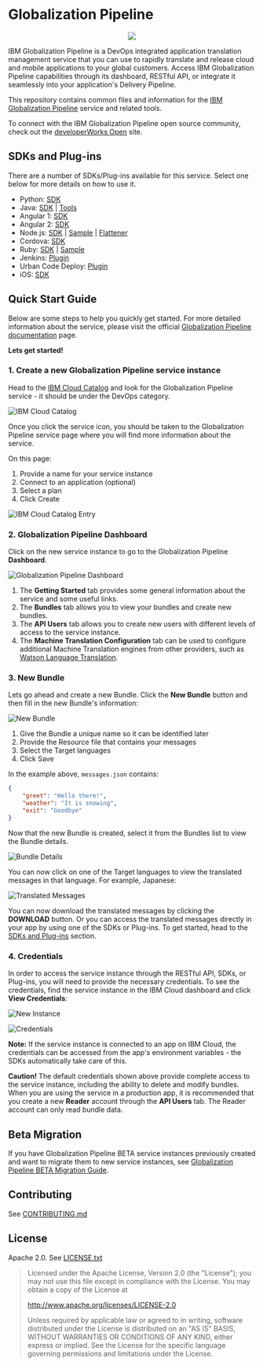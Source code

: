 Globalization Pipeline
======================

<!-- ![Globalization Pipeline Logo](images/icon.png "Globalization Pipeline") -->

<p align="center">
  <img src="images/icon.png"/>
</p>


IBM Globalization Pipeline is a DevOps integrated application translation management service that you can use to rapidly translate and release cloud and mobile applications to your global customers. Access IBM Globalization Pipeline capabilities through its dashboard, RESTful API, or integrate it seamlessly into your application's Delivery Pipeline.

This repository contains common files and information for the
[IBM Globalization Pipeline](https://www.ng.bluemix.net/docs/#services/GlobalizationPipeline/index.html) service and related tools.

To connect with the IBM Globalization Pipeline open source community, check out the
[developerWorks Open](https://developer.ibm.com/open/ibm-bluemix-globalization-pipeline-service/)
site.

<!-- the download anchor is required for backwards compatibility  -->
SDKs and Plug-ins<a name="download"></a>
----------------------------------------

There are a number of SDKs/Plug-ins available for this service. Select one below for more details on how to use it.

* Python: [SDK](https://github.com/IBM-Cloud/gp-python-client)
* Java: [SDK](https://github.com/IBM-Cloud/gp-java-client) | [Tools](https://github.com/IBM-Cloud/gp-java-tools)
* Angular 1: [SDK](https://github.com/IBM-Cloud/gp-angular-client)
* Angular 2: [SDK](https://github.com/IBM-Cloud/gp-angular2-client)
* Node.js: [SDK](https://github.com/IBM-Cloud/gp-js-client) | [Sample](https://github.com/IBM-Cloud/gp-nodejs-sample) | [Flattener](https://github.com/IBM-Cloud/gp-js-flatten/)
* Cordova: [SDK](https://github.com/IBM-Cloud/gp-cordova-plugin)
* Ruby: [SDK](https://github.com/IBM-Cloud/gp-ruby-client) | [Sample](https://github.com/IBM-Cloud/gp-ruby-sample)
* Jenkins: [Plugin](https://jenkinsci.github.io/ibm-g11n-pipeline-plugin/)
* Urban Code Deploy: [Plugin](https://github.com/IBM-Cloud/gp-ucd-plugin)
* iOS: [SDK](https://github.com/IBM-Cloud/gp-ios-client)

Quick Start Guide
-----------------
Below are some steps to help you quickly get started. For more detailed information about the service, please visit the official [Globalization Pipeline  documentation](https://console.ng.bluemix.net/docs/services/GlobalizationPipeline/index.html) page.

**Lets get started!**

### 1. Create a new Globalization Pipeline service instance
Head to the [IBM Cloud Catalog](https://console-regional.ng.bluemix.net/catalog/?search=Globalization%20Pipeline) and look for the Globalization Pipeline service - it should be under the DevOps category.

![IBM Cloud Catalog](images/catalog.png "Globalization Pipeline")

Once you click the service icon, you should be taken to the Globalization Pipeline service page where you will find more information about the service.

On this page:

1. Provide a name for your service instance
2. Connect to an application (optional)
3. Select a plan
4. Click Create

![IBM Cloud Catalog Entry](images/catalog-entry.png "Globalization Pipeline catalog entry")

### 2. Globalization Pipeline Dashboard
Click on the new service instance to go to the Globalization Pipeline **Dashboard**.

![Globalization Pipeline Dashboard](images/dashboard-overview.png "Globalization Pipeline Dashboard")

1. The **Getting Started** tab provides some general information about the service and some useful links.
2. The **Bundles** tab allows you to view your bundles and create new bundles.
3. The **API Users** tab allows you to create new users with different levels of access to the service instance.
4. The **Machine Translation Configuration** tab can be used to configure additional Machine Translation engines from other providers, such as [Watson Language Translation](https://new-console.ng.bluemix.net/catalog/services/language-translation/).

### 3. New Bundle
Lets go ahead and create a new Bundle. Click the **New Bundle** button and then fill in the new Bundle's information:

![New Bundle](images/new-bundle.png "New Bundle")

1. Give the Bundle a unique name so it can be identified later
2. Provide the Resource file that contains your messages
3. Select the Target languages
4. Click Save

In the example above, `messages.json` contains:

```json
{
    "greet": "Hello there!",
    "weather": "It is snowing",
    "exit": "Goodbye"
}
```

Now that the new Bundle is created, select it from the Bundles list to view the Bundle details.

![Bundle Details](images/bundle-details.png "Bundle Details")

You can now click on one of the Target languages to view the  translated messages in that language. For example, Japanese:

![Translated Messages](images/translated-messages.png "Translated Messages")

You can now download the translated messages by clicking the **DOWNLOAD** button. Or you can access the translated messages directly in your app by using one of the SDKs or Plug-ins. To get started, head to the [SDKs and Plug-ins](#download) section.

### 4. Credentials
In order to access the service instance through the RESTful API, SDKs, or Plug-ins, you will need to provide the necessary credentials. To see the credentials, find the service instance in the IBM Cloud dashboard and click **View Credentials**:

![New Instance](images/new-instance.png "New Instance")

![Credentials](images/creds.png "Credentials")

**Note:** If the service instance is connected to an app on IBM Cloud, the credentials can be accessed from the app's environment variables - the SDKs automatically take care of this.

**Caution!** The default credentials shown above provide complete access to the service instance, including the ability to delete and modify bundles. When you are using the service in a production app, it is recommended that you create a new **Reader** account through the **API Users** tab. The Reader account can only read bundle data.

Beta Migration
--------------
If you have Globalization Pipeline BETA service instances previously created and want
to migrate them to new service instances, see [Globalization Pipeline BETA Migration Guide](beta-migration.md).

Contributing
------------
See [CONTRIBUTING.md](CONTRIBUTING.md)

License
-------
Apache 2.0. See [LICENSE.txt](LICENSE.txt)

> Licensed under the Apache License, Version 2.0 (the "License");
> you may not use this file except in compliance with the License.
> You may obtain a copy of the License at
>
> http://www.apache.org/licenses/LICENSE-2.0
>
> Unless required by applicable law or agreed to in writing, software
> distributed under the License is distributed on an "AS IS" BASIS,
> WITHOUT WARRANTIES OR CONDITIONS OF ANY KIND, either express or implied.
> See the License for the specific language governing permissions and
> limitations under the License.
